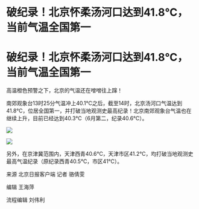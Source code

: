 # 破纪录！北京怀柔汤河口达到41.8℃，当前气温全国第一

# 破纪录！北京怀柔汤河口达到41.8℃，当前气温全国第一

高温橙色预警之下，北京的气温还在噌噌往上蹿！

南郊观象台13时25分气温冲上40.1℃之后，截至14时，北京汤河口气温达到41.8℃，位居全国第一，并打破当地观测史最高纪录！北京南郊观象台气温也在继续上升，目前已经达到40.3℃（6月第二，纪录40.6℃）。

![](https://inews.gtimg.com/om_bt/Oto5pi0wG9HHsMx4r5E_F6E17SIkIFkcLwAMnGwWxeDCYAA/1000)

![](https://inews.gtimg.com/om_bt/O1evhp37ngi0FIBMb_C7EGGXy4Dl_DmnB6ZRaM1XT7nFUAA/1000)

另外，在京津冀范围内，天津西青40.6℃，天津市区41.2℃，均打破当地观测史最高气温纪录（原纪录西青40.5℃，市区41℃）。

来源 北京日报客户端 记者 骆倩雯

编辑 王海萍

流程编辑 刘伟利

